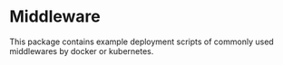 # Middleware

This package contains example deployment scripts of commonly used middlewares by docker or kubernetes.